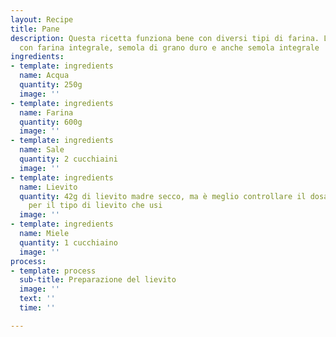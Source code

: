 ```yaml
---
layout: Recipe
title: Pane
description: Questa ricetta funziona bene con diversi tipi di farina. L'ho provata
  con farina integrale, semola di grano duro e anche semola integrale
ingredients:
- template: ingredients
  name: Acqua
  quantity: 250g
  image: ''
- template: ingredients
  name: Farina
  quantity: 600g
  image: ''
- template: ingredients
  name: Sale
  quantity: 2 cucchiaini
  image: ''
- template: ingredients
  name: Lievito
  quantity: 42g di lievito madre secco, ma è meglio controllare il dosaggio indicato
    per il tipo di lievito che usi
  image: ''
- template: ingredients
  name: Miele
  quantity: 1 cucchiaino
  image: ''
process:
- template: process
  sub-title: Preparazione del lievito
  image: ''
  text: ''
  time: ''

---
```

